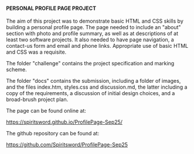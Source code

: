 #### PERSONAL PROFILE PAGE PROJECT

The aim of this project was to demonstrate basic HTML and CSS skills by building a personal profile page. The page needed to include an "about" section with photo and profile summary, as well as at descriptions of at least two software  projects. It also needed to have page navigation, a contact-us form and email and phone links. Appropriate use of basic HTML and CSS was a requisite.

The folder "challenge" contains the project specification and marking scheme.

The folder "docs" contains the submission, including a folder of images, and the files index.htm, styles.css and discussion.md, the latter including a copy of the requirements, a discussion of initial design choices, and a broad-brush project plan.

The page can be found online at:

https://spiritsword.github.io/ProfilePage-Sep25/

The github repository can be found at:

https://github.com/Spiritsword/ProfilePage-Sep25


